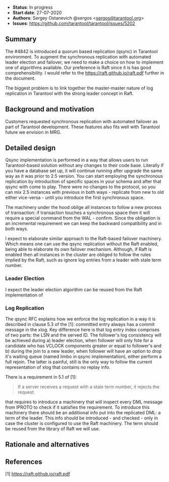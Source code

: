 * **Status**: In progress
* **Start date**: 27-07-2020
* **Authors**: Sergey Ostanevich @sergos \<sergos@tarantool.org\>
* **Issues**: https://github.com/tarantool/tarantool/issues/5202

## Summary

The #4842 is introduced a quorum based replication (qsync) in Tarantool environment. To augment the synchronous replication with automated leader election and failover, we need to make a choice on how to implement one of algorithms available. Our preference is Raft since it is has good comprehensibility. I would refer to the https://raft.github.io/raft.pdf further in the document.

The biggest problem is to link together the master-master nature of log replication in Tarantool with the strong leader concept in Raft. 

## Background and motivation

Customers requested synchronous replication with automated failover as part of Tarantool development. These features also fits well with Tarantool future we envision in MRG.

## Detailed design

Qsync implementation is performed in a way that allows users to run Tarantool-based solution without any changes to their code base. Literally if you have a database set up, it will continue running after upgrade the same way as it was prior to 2.5 version. You can start employing the synchronous replication by introduction of specific spaces in your schema and after that qsync with come to play. There were no changes to the protocol, so you can mix 2.5 instances with previous in both ways - replicate from new to old either vice-versa - until you introduce the first synchronous space. 

The machinery under the hood oblige all instances to follow a new process of transaction: if transaction touches a synchronous space then it will require a special command from the WAL - confirm. Since the obligation is an incremental requirement we can keep the backward compatibility and in both ways.

I expect to elaborate similar approach to the Raft-based failover machinery. Which means one can use the qsync replication without the Raft enabled, being able to elaborate its own failover mechanism. Although, if Raft is enabled then all instances in the cluster are obliged to follow the rules implied by the Raft, such as ignore log entries from a leader with stale term number.

### Leader Election

I expect the leader election algorithm can be reused from the Raft implementation of 

### Log Replication

The qsync RFC explains how we enforce the log replication in a way it is described in clause 5.3 of the [1]: committed entry always has a commit message in the xlog. Key difference here is that log entry index comprises of two parts: the LSN and the served ID. The follower's log consistency will be achieved during a) leader election, when follower will only fote for a candidate who has VCLOCK components greater or equal to follower's and b) during the join to a new leader, when follower will have an option to drop it's waiting queue (named limbo in qsync implementation), either perform a full rejoin. The latter is painful, still is the only way to follow the current representation of xlog that contains no replay info.

There is a requirement in 5.1 of [1]: 

> If a server receives a request with a stale term number, it rejects the request. 

that requires to introduce a machinery that will inspect every DML message from IPROTO to check if it satisfies the requirement. To introduce this machinery there should be an additional info put into the replicated DML: a term of the leader. This info should be introduced - and checked - only in case the cluster is configured to use the Raft machinery. The term should be reused from the library of Raft we will use. 


## Rationale and alternatives

## References

[1] https://raft.github.io/raft.pdf
